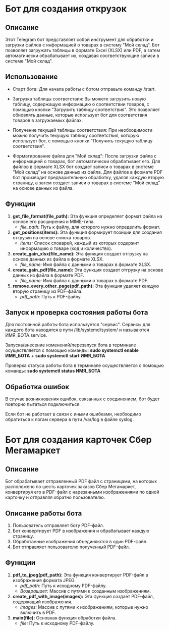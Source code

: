<h1>Бот для создания открузок</h1>
<h2>Описание</h2>
<p>Этот Telegram бот представляет собой инструмент для обработки и загрузки файлов с информацией о товарах в систему "Мой склад". Бот позволяет загружать таблицы в формате Excel (XLSX) или PDF, а затем автоматически обрабатывает их, создавая соответствующие записи в системе "Мой склад".</p>
<h2>Использование</h2>
<p>
<ul>
  <p><li>Старт бота: Для начала работы с ботом отправьте команду /start.</li></p>
  <p><li>Загрузка таблицы соответствия: Вы можете загрузить новую таблицу, содержащую информацию о соответствии товаров, с помощью кнопки "Загрузить таблицу соответствия". Это позволяет обновлять данные, которые использует бот для соответствия товаров в загружаемых файлах.</li></p>
  <p><li>Получение текущей таблицы соответствия: При необходимости можно получить текущую таблицу соответствия, которую использует бот, с помощью кнопки "Получить текущую таблицу соответствия".</li></p>
  <p><li>Форматирование файла для "Мой склад": После загрузки файла с информацией о товарах, бот автоматически обрабатывает его. Для файлов в формате XLSX бот создает записи о товарах в системе "Мой склад" на основе данных из файла. Для файлов в формате PDF бот производит предварительную обработку, удаляя каждую вторую страницу, а затем создает записи о товарах в системе "Мой склад" на основе данных из файла.</li></p>
</ul>
</p>
<h2>Функции</h2>
<ol>
    <li>
        <strong>get_file_format(file_path):</strong> Эта функция определяет формат файла на основе его расширения и MIME-типа.
        <ul>
            <li><em>file_path:</em> Путь к файлу, для которого нужно определить формат.</li>
        </ul>
    </li>
    <li>
        <strong>get_positions(items):</strong> Эта функция формирует позиции для создания отгрузки на основе списка товаров.
        <ul>
            <li><em>items:</em> Список словарей, каждый из которых содержит информацию о товаре (код и количество).</li>
        </ul>
    </li>
    <li>
        <strong>create_gain_xlsx(file_name):</strong> Эта функция создает отгрузку на основе данных из файла в формате XLSX.
        <ul>
            <li><em>file_name:</em> Имя файла с данными о товарах в формате XLSX.</li>
        </ul>
    </li>
    <li>
        <strong>create_gain_pdf(file_name):</strong> Эта функция создает отгрузку на основе данных из файла в формате PDF.
        <ul>
            <li><em>file_name:</em> Имя файла с данными о товарах в формате PDF.</li>
        </ul>
    </li>
    <li>
        <strong>remove_every_other_page(pdf_path):</strong> Эта функция удаляет каждую вторую страницу из PDF-файла.
        <ul>
            <li><em>pdf_path:</em> Путь к PDF-файлу.</li>
        </ul>
    </li>
</ol>

<h2>Запуск и проверка состояния работы бота</h2>
<p>Для постоянной работы бота используется "сервис". Сервисы для каждого бота находятся в пути /lib/systemd/system/ и называются ИМЯ_БОТА.service.</p>
<p>Запуска/внесение изменений/перезапуск бота в терминале осуществляется c помощью команды: <strong>sudo systemctl enable ИМЯ_БОТА</strong> + <strong>sudo systemctl start ИМЯ_БОТА</strong></p>
<p>Проверка статуса работы бота в терминале осуществляется c помощью команды: <strong>sudo systemctl status ИМЯ_БОТА</strong></p>

<h2>Обработка ошибок</h2>
<p>В случае возникновения ошибок, связанных с соединением, бот будет повторно пытаться подключиться.</p>
<p>Если бот не работает в связи с иными ошибками, необходимо обратиться к логам сервера в пути /var/log в файле syslog.</p>
<h1>Бот для создания карточек Сбер Мегамаркет</h1>
 <h2>Описание</h2>
    <p>Бот обрабатывает отправленный PDF файл с страницами, на которых расположено по шесть карточек заказов Сбер Мегамаркет, конвертируя его в PDF-файл с нарезанными изображениями по одной карточку и отправляя обратно пользователю.</p>
  <h2>Описание работы бота</h2>
    <ol>
        <li>Пользователь отправляет боту PDF-файл.</li>
        <li>Бот конвертирует PDF в изображения и обрабатывает каждую страницу.</li>
        <li>Обработанные изображения объединяются в один PDF-файл.</li>
        <li>Бот отправляет пользователю полученный PDF-файл.</li>
    </ol>
<h2>Функции</h2>
    <ol>
        <li>
            <strong>pdf_to_jpeg(pdf_path):</strong> Эта функция конвертирует PDF-файл в изображения формата JPEG.
            <ul>
                <li><em>pdf_path:</em> Путь к исходному PDF-файлу.</li>
                <li><em>Возвращает:</em> Массив с путями к созданным изображениям.</li>
            </ul>
        </li>
        <li>
            <strong>create_pdf_with_image(images):</strong> Эта функция создает PDF-файл, содержащий изображения.
            <ul>
                <li><em>images:</em> Массив с путями к изображениям, которые нужно включить в PDF.</li>
            </ul>
        </li>
        <li>
            <strong>main(file):</strong> Основная функция обработки файла.
            <ul>
                <li><em>file:</em> Путь к исходному PDF-файлу.</li>
            </ul>
        </li>
    </ol>
 
